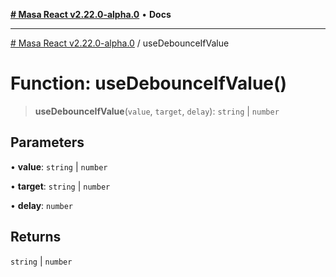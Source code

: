 [**# Masa React v2.22.0-alpha.0**](../README.md) • **Docs**

***

[# Masa React v2.22.0-alpha.0](../globals.md) / useDebounceIfValue

# Function: useDebounceIfValue()

> **useDebounceIfValue**(`value`, `target`, `delay`): `string` \| `number`

## Parameters

• **value**: `string` \| `number`

• **target**: `string` \| `number`

• **delay**: `number`

## Returns

`string` \| `number`
